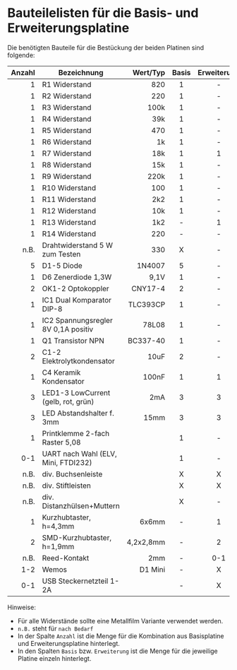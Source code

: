 # Bauteilelisten für die Basis- und Erweiterungsplatine

Die benötigten Bauteile für die Bestückung der beiden Platinen sind folgende:

| Anzahl | Bezeichnung                          | Wert/Typ | Basis | Erweiterung |
|-------:|--------------------------------------|---------:|:-----:|:-----------:|
|      1 | R1 Widerstand                        |      820 |     1 |           - |
|      1 | R2 Widerstand                        |      220 |     1 |           - |
|      1 | R3 Widerstand                        |     100k |     1 |           - |
|      1 | R4 Widerstand                        |      39k |     1 |           - |
|      1 | R5 Widerstand                        |      470 |     1 |           - |
|      1 | R6 Widerstand                        |       1k |     1 |           - |
|      1 | R7 Widerstand                        |      18k |     1 |           1 | ??
|      1 | R8 Widerstand                        |      15k |     1 |           - |
|      1 | R9 Widerstand                        |     220k |     1 |           - |
|      1 | R10 Widerstand                       |      100 |     1 |           - |
|      1 | R11 Widerstand                       |      2k2 |     1 |           - |
|      1 | R12 Widerstand                       |      10k |     1 |           - |
|      1 | R13 Widerstand                       |      1k2 |     - |           1 | !!
|      1 | R14 Widerstand                       |      220 |     - |           - |
|   n.B. | Drahtwiderstand 5 W zum Testen       |      330 |     X |           - |
|      5 | D1-5 Diode                           |   1N4007 |     5 |           - |
|      1 | D6 Zenerdiode 1,3W                   |     9,1V |     1 |           - |
|      2 | OK1-2 Optokoppler                    |  CNY17-4 |     2 |           - |
|      1 | IC1 Dual Komparator DIP-8            | TLC393CP |     1 |           - |
|      1 | IC2 Spannungsregler 8V 0,1A positiv  |    78L08 |     1 |           - |
|      1 | Q1 Transistor NPN                    | BC337-40 |     1 |           - |
|      2 | C1-2 Elektrolytkondensator           |     10uF |     2 |           - |
|      1 | C4 Keramik Kondensator               |    100nF |     1 |           1 |
|      3 | LED1-3 LowCurrent (gelb, rot, grün)  |      2mA |     3 |           3 |
|      3 | LED Abstandshalter f. 3mm            |     15mm |     3 |           3 |
|      1 | Printklemme 2-fach Raster 5,08       |          |     1 |           - |
|    0-1 | UART nach Wahl (ELV, Mini, FTDI232)  |          |     1 |           - |
|   n.B. | div. Buchsenleiste                   |          |     X |           X |
|   n.B. | div. Stiftleisten                    |          |     X |           X |
|   n.B. | div. Distanzhülsen+Muttern           |          |     X |           - |
|      1 | Kurzhubtaster, h=4,3mm               |    6x6mm |     - |           1 |
|      2 | SMD-Kurzhubtaster, h=1,9mm           |4,2x2,8mm |     - |           2 |
|   n.B. | Reed-Kontakt                         |      2mm |     - |         0-1 |
|    1-2 | Wemos                                |  D1 Mini |     - |           X |
|    0-1 | USB Steckernetzteil 1-2A             |          |     - |           X |

Hinweise:
* Für alle Widerstände sollte eine Metallfilm Variante verwendet werden.
* `n.B.` steht für `nach Bedarf`
* In der Spalte `Anzahl` ist die Menge für die Kombination aus Basisplatine und Erweiterungsplatine hinterlegt.
* In den Spalten `Basis` bzw. `Erweiterung` ist die Menge für die jeweilige Platine einzeln hinterlegt.

